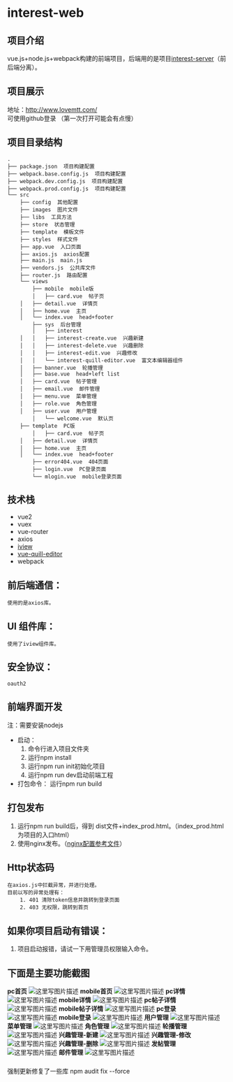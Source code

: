 # interest-web

项目介绍
--
vue.js+node.js+webpack构建的前端项目，后端用的是项目[interest-server](https://github.com/smallsnail-wh/interest/tree/master/interest-server)（前后端分离）。

项目展示
--
地址：http://www.lovemtt.com/ 
可使用github登录
（第一次打开可能会有点慢）

项目目录结构
--
```shell
.
├── package.json  项目构建配置
├── webpack.base.config.js  项目构建配置
├── webpack.dev.config.js  项目构建配置
├── webpack.prod.config.js  项目构建配置
└── src
    ├── config  其他配置
    ├── images  图片文件
    ├── libs  工具方法
    ├── store  状态管理
    ├── template  模板文件
    ├── styles  样式文件
    ├── app.vue  入口页面
    ├── axios.js  axios配置
    ├── main.js  main.js
    ├── vendors.js  公共库文件
    ├── router.js  路由配置
    └── views
        ├── mobile  mobile版
        │   ├── card.vue  帖子页
	│   ├── detail.vue  详情页
	│   ├── home.vue  主页
	│   └── index.vue  head+footer
        ├── sys  后台管理
        │   ├── interest
	│   │   ├── interest-create.vue  兴趣新建
	│   │   ├── interest-delete.vue  兴趣删除
	│   │   ├── interest-edit.vue  兴趣修改
	│   │   └── interest-quill-editor.vue  富文本编辑器组件
	│   ├── banner.vue  轮播管理
	│   ├── base.vue  head+left list
	│   ├── card.vue  帖子管理
	│   ├── email.vue  邮件管理
	│   ├── menu.vue  菜单管理
	│   ├── role.vue  角色管理
	│   ├── user.vue  用户管理
        │   └── welcome.vue  默认页
	├── template  PC版
        │   ├── card.vue  帖子页
	│   ├── detail.vue  详情页
	│   ├── home.vue  主页
	│   └── index.vue  head+footer
        ├── error404.vue  404页面  
        ├── login.vue  PC登录页面
        └── mlogin.vue  mobile登录页面
```

技术栈
--
 - vue2
 - vuex
 - vue-router
 - axios
 - [iview](https://www.iviewui.com/)
 - [vue-quill-editor](https://github.com/surmon-china/vue-quill-editor)
 - webpack

前后端通信：
------
	使用的是axios库。

UI 组件库：
-------
	使用了iview组件库。

安全协议：
-----
	oauth2

前端界面开发
--
注：需要安装nodejs
	

 - 启动：
	 1. 命令行进入项目文件夹
	 2. 运行npm install
	 3. 运行npm run init初始化项目
	 4. 运行npm run dev启动前端工程
- 打包命令：
	运行npm run build

打包发布
--
1. 运行npm run build后，得到 dist文件+index_prod.html。（index_prod.html为项目的入口html）
2. 使用nginx发布。（[nginx配置参考文件](https://github.com/smallsnail-wh/interest/blob/master/nginx.conf)）
	
Http状态码
--
	在axios.js中拦截异常，并进行处理。
	目前以写的异常处理有：
		1. 401 清除token信息并跳转到登录页面
		2. 403 无权限，跳转到首页
如果你项目启动有错误：
--
1. 项目启动报错，请试一下用管理员权限输入命令。

下面是主要功能截图
--

**pc首页**
![这里写图片描述](https://github.com/smallsnail-wh/images/blob/master/home%20-%20Home.jpg)
**mobile首页**
![这里写图片描述](https://github.com/smallsnail-wh/images/blob/master/1165609226.jpg)
**pc详情**
![这里写图片描述](https://github.com/smallsnail-wh/images/blob/master/detail%20-%20Home.png)
**mobile详情**
![这里写图片描述](https://github.com/smallsnail-wh/images/blob/master/1014146265.jpg)
**pc帖子详情**
![这里写图片描述](https://github.com/smallsnail-wh/images/blob/master/card%20-%20Home.png)
**mobile帖子详情**
![这里写图片描述](https://github.com/smallsnail-wh/images/blob/master/706938938.jpg)
**pc登录**
![这里写图片描述](https://github.com/smallsnail-wh/images/blob/master/pclogin.png)
**mobile登录**
![这里写图片描述](https://github.com/smallsnail-wh/images/blob/master/369530919.jpg)
**用户管理**
![这里写图片描述](https://github.com/smallsnail-wh/images/blob/master/user%20-%20Home.png)
**菜单管理**
![这里写图片描述](https://github.com/smallsnail-wh/images/blob/master/menu%20-%20Home.png)
**角色管理**
![这里写图片描述](https://github.com/smallsnail-wh/images/blob/master/role%20-%20Home.png)
**轮播管理**
![这里写图片描述](https://github.com/smallsnail-wh/images/blob/master/banner%20-%20Home.png)
**兴趣管理-新建**
![这里写图片描述](https://github.com/smallsnail-wh/images/blob/master/interest%20-%20Home.png)
**兴趣管理-修改**
![这里写图片描述](https://github.com/smallsnail-wh/images/blob/master/interest%20-%20edit.png)
**兴趣管理-删除**
![这里写图片描述](https://github.com/smallsnail-wh/images/blob/master/interest%20-%20del.png)
**发帖管理**
![这里写图片描述](https://github.com/smallsnail-wh/images/blob/master/card%20-%20menage.png)
**邮件管理**
![这里写图片描述](https://github.com/smallsnail-wh/images/blob/master/email%20-%20Home.png)


###

强制更新修复了一些库
npm audit fix --force
